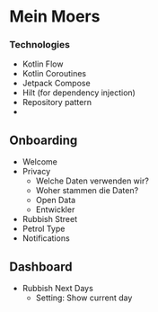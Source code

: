 # Mein Moers

### Technologies

- Kotlin Flow
- Kotlin Coroutines
- Jetpack Compose
- Hilt (for dependency injection)
- Repository pattern
-

## Onboarding

* Welcome
* Privacy
    * Welche Daten verwenden wir?
    * Woher stammen die Daten?
    * Open Data
    * Entwickler
* Rubbish Street
* Petrol Type
* Notifications

## Dashboard

* Rubbish Next Days
    * Setting: Show current day